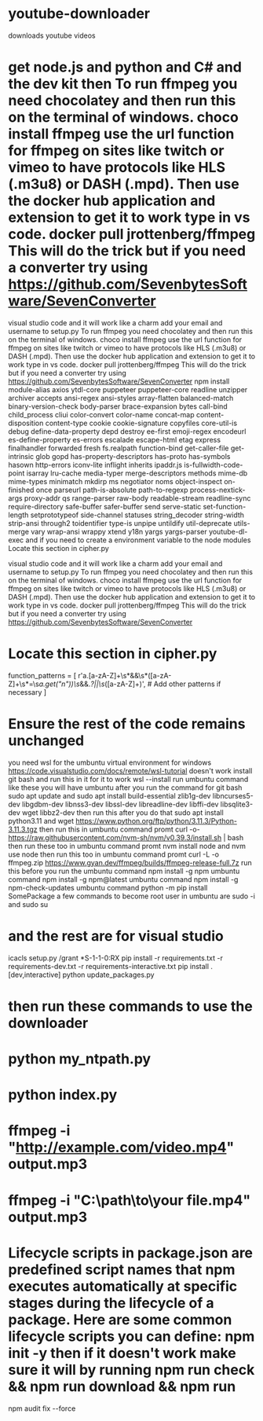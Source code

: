 # youtube-downloader
downloads youtube videos

# get node.js and python and C# and the dev kit then To run ffmpeg you need chocolatey and then run this on the terminal of windows. choco install ffmpeg use the url function for ffmpeg on sites like twitch or vimeo to have protocols like HLS (.m3u8) or DASH (.mpd). Then use the docker hub application and extension to get it to work type in vs code. docker pull jrottenberg/ffmpeg This will do the trick but if you need a converter try using https://github.com/SevenbytesSoftware/SevenConverter
visual studio code and it will work like a charm add your email and username to setup.py To run ffmpeg you need chocolatey and then run this on the terminal of windows. choco install ffmpeg use the url function for ffmpeg on sites like twitch or vimeo to have protocols like HLS (.m3u8) or DASH (.mpd). Then use the docker hub application and extension to get it to work type in vs code. docker pull jrottenberg/ffmpeg This will do the trick but if you need a converter try using https://github.com/SevenbytesSoftware/SevenConverter
npm install module-alias axios ytdl-core puppeteer puppeteer-core readline unzipper archiver accepts ansi-regex ansi-styles array-flatten balanced-match binary-version-check body-parser brace-expansion bytes call-bind child_process cliui color-convert color-name concat-map content-disposition content-type cookie cookie-signature copyfiles core-util-is debug define-data-property depd destroy ee-first emoji-regex encodeurl es-define-property es-errors escalade escape-html etag express finalhandler forwarded fresh fs.realpath function-bind get-caller-file get-intrinsic glob gopd has-property-descriptors has-proto has-symbols hasown http-errors iconv-lite inflight inherits ipaddr.js is-fullwidth-code-point isarray lru-cache media-typer merge-descriptors methods mime-db mime-types minimatch mkdirp ms negotiator noms object-inspect on-finished once parseurl path-is-absolute path-to-regexp process-nextick-args proxy-addr qs range-parser raw-body readable-stream readline-sync require-directory safe-buffer safer-buffer send serve-static set-function-length setprototypeof side-channel statuses string_decoder string-width strip-ansi through2 toidentifier type-is unpipe untildify util-deprecate utils-merge vary wrap-ansi wrappy xtend y18n yargs yargs-parser youtube-dl-exec
and if you need to create a environment variable to the node modules
Locate this section in cipher.py

visual studio code and it will work like a charm add your email and username to setup.py
To run ffmpeg you need chocolatey and then run this on the terminal of windows. choco install ffmpeg
use the url function for ffmpeg on sites like twitch or vimeo to have protocols like HLS (.m3u8) or DASH (.mpd).
Then use the docker hub application and extension to get it to work type in vs code. docker pull jrottenberg/ffmpeg
This will do the trick but if you need a converter try using https://github.com/SevenbytesSoftware/SevenConverter

# Locate this section in cipher.py
function_patterns = [
    r'a\.[a-zA-Z]+\s*&&\s*\([a-zA-Z]+\s*=\s*a\.get\("n"\)\)\s*&&.*?||\s*([a-zA-Z]+)',
    # Add other patterns if necessary
]

# Ensure the rest of the code remains unchanged
you need wsl for the umbuntu virtual environment for windows https://code.visualstudio.com/docs/remote/wsl-tutorial
doesn't work install git bash and run this in it for it to work wsl --install
run umbuntu command like these you will have umbuntu after you run the command for git bash sudo apt update 
and sudo apt install build-essential zlib1g-dev libncurses5-dev libgdbm-dev libnss3-dev libssl-dev libreadline-dev libffi-dev libsqlite3-dev wget libbz2-dev
then run this after you do that sudo apt install python3.11 and wget https://www.python.org/ftp/python/3.11.3/Python-3.11.3.tgz
then run this in umbuntu command promt curl -o- https://raw.githubusercontent.com/nvm-sh/nvm/v0.39.3/install.sh | bash
then run these too in umbuntu command promt nvm install node and nvm use node
then run this too in umbuntu command promt curl -L -o ffmpeg.zip https://www.gyan.dev/ffmpeg/builds/ffmpeg-release-full.7z
run this before you run the umbuntu command npm install -g npm
umbuntu command npm install -g npm@latest
umbuntu command npm install -g npm-check-updates
umbuntu command python -m pip install SomePackage
a few commands to become root user in umbuntu are sudo -i and sudo su
# and the rest are for visual studio
icacls setup.py /grant *S-1-1-0:RX pip install -r requirements.txt -r requirements-dev.txt -r requirements-interactive.txt pip install .[dev,interactive] python update_packages.py
# then run these commands to use the downloader
# python my_ntpath.py
# python index.py
# ffmpeg -i "http://example.com/video.mp4" output.mp3
# ffmpeg -i "C:\path\to\your file.mp4" output.mp3
# Lifecycle scripts in package.json are predefined script names that npm executes automatically at specific stages during the lifecycle of a package. Here are some common lifecycle scripts you can define: npm init -y then if it doesn't work make sure it will by running npm run check && npm run download && npm run
npm audit fix --force
